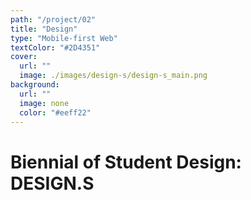 ```yaml
---
path: "/project/02"
title: "Design"
type: "Mobile-first Web"
textColor: "#2D4351"
cover:
  url: ""
  image: ./images/design-s/design-s_main.png
background:
  url: ""
  image: none
  color: "#eeff22"
---
```


# Biennial of Student Design: DESIGN.S

